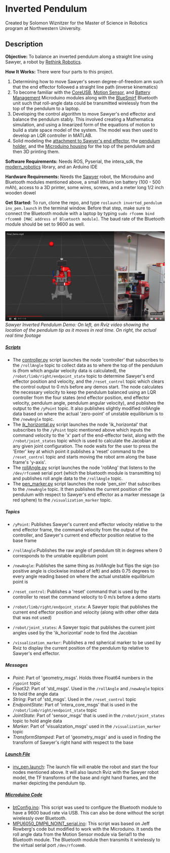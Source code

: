 # Inverted Pendulum

Created by Solomon Wiznitzer for the Master of Science in Robotics program at Northwestern University.

## Description

**Objective:** To balance an inverted pendulum along a straight line using Sawyer, a robot by [Rethink Robotics](http://www.rethinkrobotics.com).

**How It Works:** There were four parts to this project.
1. Determining how to move Sawyer's seven degree-of-freedom arm such that the end effector followed a straight line path (inverse kinematics)
2. To become familiar with the [CoreUSB](http://wiki.microduinoinc.com/Microduino-Module_CoreUSB), [Motion Sensor](http://wiki.microduinoinc.com/Microduino-Module_Motion), and [Battery Management](http://wiki.microduinoinc.com/Microduino-Module_BM_Li-ion) Microduino modules along with the [BlueSmirf](https://learn.sparkfun.com/tutorials/using-the-bluesmirf) Bluetooth unit such that roll-angle data could be transmitted wirelessly from the top of the pendulum to a laptop.
3. Developing the control algorithm to move Sawyer's end effector and balance the pendulum stably. This involved creating a Mathematica simulation, and using a linearized form of the equations of motion to build a state space model of the system. The model was then used to develop an LQR controller in MATLAB.
4. Solid modeling the [attachment to Sawyer's end effector](media/Solid%20Models/Sawyer_Attachment.stl), the [pendulum holder](media/Solid%20Models/Pendulum_holder.stl), and the [Microduino housing](media/Solid%20Models/Microduino_house.stl) for the top of the pendulum and then 3D printing them.

**Software Requirements:** Needs ROS, Pyserial, the intera_sdk, the [modern_robotics](https://github.com/NxRLab/ModernRobotics) library, and an Arduino IDE

**Hardware Requirements:** Needs the [Sawyer](http://www.rethinkrobotics.com) robot, the Microduino and Bluetooth modules mentioned above, a small lithium ion battery (100 - 500 mAh), access to a 3D printer, some wires, screws, and a meter long 1/2 inch wooden dowel

**Get Started:** To run, clone the repo, and type `roslaunch inverted_pendulum inv_pen.launch` in the terminal window. Before that step, make sure to connect the Bluetooth module with a laptop by typing `sudo rfcomm bind rfcomm0 [MAC address of Bluetooth module]`. The baud rate of the Bluetooth module should be set to 9600 as well.

[![sawyer_pic](/media/Pictures/vidPic.png)](https://drive.google.com/open?id=1FXJXsdRcDxJXS-Kua1aB4rFsKBY5Y83M)
*Sawyer Inverted Pendulum Demo: On left, an Rviz video showing the location of the pendulum tip as it moves in real time. On right, the actual real time footage*

##### [Scripts](src/Python%20Files)
* The [controller.py](src/Python%20Files/controller.py) script launches the node 'controller' that subscribes to the `/rollAngle` topic to collect data as to where the top of the pendulum is (from which angular velocity data is calculated), the `/robot/limb/right/endpoint_state` topic to determine Sawyer's end effector position and velocity, and the `/reset_control` topic which clears the control output to 0 m/s before any demos start. The node calculates the necessary velocity to keep the pendulum balanced using an LQR controller from the four states (end effector position, end effector velocity, pendulum angle, pendulum angular velocity), and publishes the output to the `/yPoint` topic. It also publishes slightly modified rollAngle data based on where the actual 'zero-point' of unstable equilibrium is to the `/newAngle` topic.
* The [ik_horizontal.py](src/Python%20Files/ik_horizontal.py) script launches the node 'ik_horizontal' that subscribes to the `/yPoint` topic mentioned above which inputs the command velocity to the 'x' part of the end-effector twist, along with the `/robot/joint_states` topic which is used to calculate the Jacobian at any given joint configuration. The node waits for the user to press the 'Enter' key at which point it publishes a 'reset' command to the `/reset_control` topic and starts moving the robot arm along the  base frame's 'y-axis'.
* The [rollAngle.py](src/Python%20Files/rollAngle.py) script launches the node 'rollAng' that listens to the `/dev/rfcomm0` serial port (which the bluetooth module is transmitting to) and publishes roll angle data to the `/rollAngle` topic.
* The [pen_marker.py](src/Python%20Files/pen_marker.py) script launches the node 'pen_sim' that subscribes to the `/newAngle` topic. It then publishes the current position of the pendulum with respect to Sawyer's end effector as a marker message (a red sphere) to the `/visualization_marker` topic.

##### Topics

* `/yPoint`: Publishes Sawyer's current end effector velocity relative to the end effector frame, the command velocity from the output of the controller, and Sawyer's current end effector position relative to the base frame

* `/rollAngle`:Publishes the raw angle of pendulum tilt in degrees where 0 corresponds to the unstable equilibrium point

* `/newAngle`: Publishes the same thing as /rollAngle but flips the sign (so positive angle is clockwise instead of left) and adds 0.75 degrees to every angle reading based on where the actual unstable equilibrium point is

* `/reset_control`: Publishes a 'reset' command that is used by the controller to reset the command velocity to 0 m/s before a demo starts

* `/robot/limb/right/endpoint_state`: A Sawyer topic that publishes the current end effector position and velocity (along with other other data that was not used)

* `/robot/joint_states`: A Sawyer topic that publishes the current joint angles used by the 'ik_horizontal' node to find the Jacobian

* `/visualization_marker`: Publishes a red spherical marker to be used by Rviz to display the current position of the pendulum tip relative to Sawyer's end effector.

##### Messages

* *Point*: Part of 'geometry_msgs'. Holds three Float64 numbers in the `/ypoint` topic
* *Float32*: Part of 'std_msgs'. Used in the `/rollAngle` and `/newAngle` topics to hold the angle data
* *String*: Part of 'std_msgs'. Used in the `/reset_control` topic
* *EndpointState*: Part of 'intera_core_msgs' that is used in the `/robot/limb/right/endpoint_state` topic
* *JointState*: Part of 'sensor_msgs' that is used in the `/robot/joint_states` topic to hold angle data
* *Marker*: Part of 'visualization_msgs' used in the `/visualization_marker` topic
* *TransformStamped*: Part of 'geometry_msgs' and is used in finding the transform of Sawyer's right hand with respect to the base

##### [Launch File](/launch)

* [inv_pen.launch](launch/inv_pen.launch): The launch file will enable the robot and start the four nodes mentioned above. It will also launch Rviz with the Sawyer robot model, the TF transforms of the base and right hand frames, and the marker depicting the pendulum tip.


##### [Microduino Code](/src/Microduino%20Code)

* [btConfig.ino](src/Microduino%20Code/btConfig/btConfig.ino): This script was used to configure the Bluetooth module to have a 9600 baud rate via USB. This can also be done without the script wirelessly over Bluetooth.
* [MPU6050_DMP6_NOINT_serial.ino](src/Microduino%20Code/btConfig/MPU6050_DMP_NOINT_serial.ino): This script was based on Jeff Rowberg's code but modified to work with the Microduino. It sends the roll angle data from the Motion Sensor module via Serial1 to the Bluetooth module. The Bluetooth module then transmits it wirelessly to the virtual serial port `/dev/rfcomm0`.
